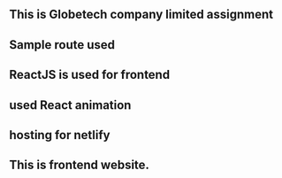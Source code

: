 ## This is Globetech company limited assignment
## Sample route used
## ReactJS  is used for frontend
## used React animation 
## hosting for netlify
## This is frontend website.



